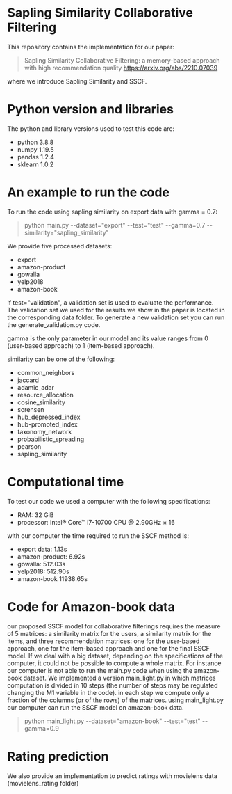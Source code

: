 # Sapling Similarity Collaborative Filtering
This repository contains the implementation for our paper:
> Sapling Similarity Collaborative Filtering: a memory-based approach with high recommendation quality https://arxiv.org/abs/2210.07039

where we introduce Sapling Similarity and SSCF.

# Python version and libraries
The python and library versions used to test this code are:
- python 3.8.8
- numpy 1.19.5
- pandas 1.2.4
- sklearn 1.0.2

# An example to run the code
To run the code using sapling similarity on export data with gamma = 0.7:
> python main.py --dataset="export" --test="test" --gamma=0.7 --similarity="sapling_similarity"

We provide five processed datasets:
- export
- amazon-product
- gowalla
- yelp2018
- amazon-book

if test="validation", a validation set is used to evaluate the performance. The validation set we used for the results we show in the paper is located in the corresponding data folder. To generate a new validation set you can run the generate_validation.py code.

gamma is the only parameter in our model and its value ranges from 0 (user-based approach) to 1 (item-based approach).

similarity can be one of the following:
- common_neighbors
- jaccard
- adamic_adar
- resource_allocation
- cosine_similarity
- sorensen
- hub_depressed_index
- hub-promoted_index
- taxonomy_network
- probabilistic_spreading
- pearson
- sapling_similarity

# Computational time
To test our code we used a computer with the following specifications:
- RAM: 32 GiB
- processor: Intel® Core™ i7-10700 CPU @ 2.90GHz × 16 

with our computer the time required to run the SSCF method is:
- export data: 1.13s
- amazon-product: 6.92s
- gowalla: 512.03s
- yelp2018: 512.90s
- amazon-book 11938.65s

# Code for Amazon-book data
our proposed SSCF model for collaborative filterings requires the measure of 5 matrices: a similarity matrix for the users, a similarity matrix for the items, and three recommendation matrices: one for the user-based approach, one for the item-based approach and one for the final SSCF model. If we deal with a big dataset, depending on the specifications of the computer, it could not be possible to compute a whole matrix. For instance our computer is not able to run the main.py code when using the amazon-book dataset.
We implemented a version main_light.py in which matrices computation is divided in 10 steps (the number of steps may be regulated changing the M1 variable in the code). in each step we compute only a fraction of the columns (or of the rows) of the matrices. using main_light.py our computer can run the SSCF model on amazon-book data.
> python main_light.py --dataset="amazon-book" --test="test" --gamma=0.9

# Rating prediction
We also provide an implementation to predict ratings with movielens data (movielens_rating folder)
